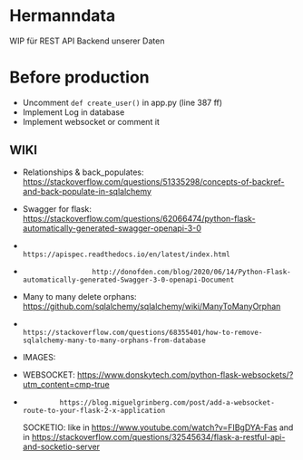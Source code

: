 # Hermanndata

WIP für REST API Backend unserer Daten

# Before production


- Uncomment `def create_user()` in app.py (line 387 ff)
- Implement Log in database
- Implement websocket or comment it
## WIKI
- Relationships & back_populates: https://stackoverflow.com/questions/51335298/concepts-of-backref-and-back-populate-in-sqlalchemy
- Swagger for flask:   https://stackoverflow.com/questions/62066474/python-flask-automatically-generated-swagger-openapi-3-0
-                      https://apispec.readthedocs.io/en/latest/index.html
-                      http://donofden.com/blog/2020/06/14/Python-Flask-automatically-generated-Swagger-3-0-openapi-Document
- Many to many delete orphans:     https://github.com/sqlalchemy/sqlalchemy/wiki/ManyToManyOrphan
-                                  https://stackoverflow.com/questions/68355401/how-to-remove-sqlalchemy-many-to-many-orphans-from-database

- IMAGES:

- WEBSOCKET:   https://www.donskytech.com/python-flask-websockets/?utm_content=cmp-true
-              https://blog.miguelgrinberg.com/post/add-a-websocket-route-to-your-flask-2-x-application
  
  SOCKETIO:     like in https://www.youtube.com/watch?v=FIBgDYA-Fas 
                and in https://stackoverflow.com/questions/32545634/flask-a-restful-api-and-socketio-server

